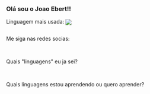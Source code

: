 ### Olá sou o Joao Ebert!!

Linguagem mais usada: 
 <img align="center" src="https://img.shields.io/github/languages/top/Joaoebert15/portifolio?label=Javascript&style=for-the-badge">


<div style="display: inline-block;">
<p>Me siga nas redes socias:</p>
<a href="https://www.instagram.com/ebertzz/"><img align="center" src="https://img.shields.io/badge/Instagram-E4405F?style=for-the-badge&logo=instagram&logoColor=white" alt=""></a>
<a href="https://github.com/Joaoebert15"><img align="center" src="https://img.shields.io/badge/GitHub-100000?style=for-the-badge&logo=github&logoColor=white" alt=""></a>

<br>

<p>Quais "linguagens" eu ja sei?</p>
<img align="center" src="https://img.shields.io/badge/HTML-239120?style=for-the-badge&logo=html5&logoColor=white" alt="">
<img align="center" src="https://img.shields.io/badge/CSS-239120?&style=for-the-badge&logo=css3&logoColor=white" alt="" srcset="">
<img align="center" src="https://img.shields.io/badge/Tailwind_CSS-38B2AC?style=for-the-badge&logo=tailwind-css&logoColor=white" alt="">

<br>

<p>Quais linguagens estou aprendendo ou quero aprender?</p>
<img align="center" src="https://img.shields.io/badge/React-20232A?style=for-the-badge&logo=react&logoColor=61DAFB" alt="" srcset="">
<img align="center" src="https://img.shields.io/badge/JavaScript-F7DF1E?style=for-the-badge&logo=javascript&logoColor=black" alt="" srcset="">
<img align="center" src="https://img.shields.io/badge/TypeScript-007ACC?style=for-the-badge&logo=typescript&logoColor=white" alt="" srcset="">
<img align="center" src="https://img.shields.io/badge/Node.js-43853D?style=for-the-badge&logo=node.js&logoColor=white" alt="">
<img align="center" src="https://img.shields.io/badge/PHP-777BB4?style=for-the-badge&logo=php&logoColor=white" alt="" srcset="">
<img align="center" src="https://img.shields.io/badge/jQuery-0769AD?style=for-the-badge&logo=jquery&logoColor=white" alt="" srcset="">
<img align="center" src="https://img.shields.io/badge/MySQL-00000F?style=for-the-badge&logo=mysql&logoColor=white" alt="">
<img align="center" src="https://img.shields.io/badge/Lua-2C2D72?style=for-the-badge&logo=lua&logoColor=white" alt="">
<img align="center" src="https://img.shields.io/badge/C%23-239120?style=for-the-badge&logo=c-sharp&logoColor=white" alt="">
<img align="center" src="https://img.shields.io/badge/Java-ED8B00?style=for-the-badge&logo=openjdk&logoColor=white" alt="">
 


</div>
